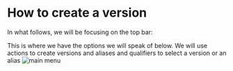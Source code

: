 # How to create a version
In what follows, we will be focusing on the top bar:

This is where we have the options we will speak of below. We will use actions to create versions and aliases and qualifiers to select a version or an alias
![main menu](assets/5_main_tab.png)